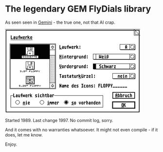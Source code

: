 # The legendary GEM FlyDials library


As seen seen in [Gemini](https://github.com/gereons/gemini) - the true one, not that AI crap.

![Example FlyDials dialog, as seen in Gemini.](flydials.png "FlyDials example")

Started 1989. Last change 1997. No commit log, sorry.

And it comes with no warranties whatsoever. It might not even compile - if it does, let me know.

Enjoy.